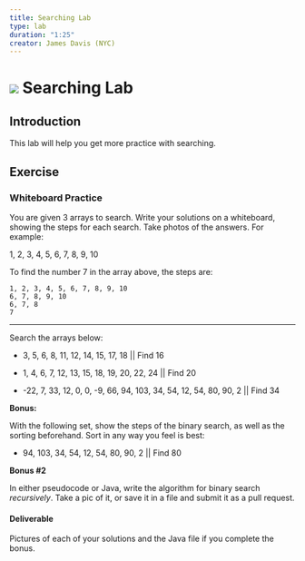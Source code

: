 ```yaml
---
title: Searching Lab
type: lab
duration: "1:25"
creator: James Davis (NYC)
---
```


# ![](https://ga-dash.s3.amazonaws.com/production/assets/logo-9f88ae6c9c3871690e33280fcf557f33.png) Searching Lab

## Introduction


This lab will help you get more practice with searching.

## Exercise

### Whiteboard Practice

You are given 3 arrays to search. Write your solutions on a whiteboard, showing the steps for each search. Take photos of the answers. For example:

1, 2, 3, 4, 5, 6, 7, 8, 9, 10

To find the number 7 in the array above, the steps are:

```
1, 2, 3, 4, 5, 6, 7, 8, 9, 10
6, 7, 8, 9, 10
6, 7, 8
7
```

---

Search the arrays below:

- 3, 5, 6, 8, 11, 12, 14, 15, 17, 18 || Find 16

- 1, 4, 6, 7, 12, 13, 15, 18, 19, 20, 22, 24 || Find 20

- -22, 7, 33, 12, 0, 0, -9, 66, 94, 103, 34, 54, 12, 54, 80, 90, 2 || Find 34

**Bonus:**

With the following set, show the steps of the binary search, as well as the sorting beforehand. Sort in any way you feel is best:

- 94, 103, 34, 54, 12, 54, 80, 90, 2 || Find 80

**Bonus #2**

In either pseudocode or Java, write the algorithm for binary search *recursively*. Take a pic of it, or save it in a file and submit it as a pull request.

#### Deliverable

Pictures of each of your solutions and the Java file if you complete the bonus. 
